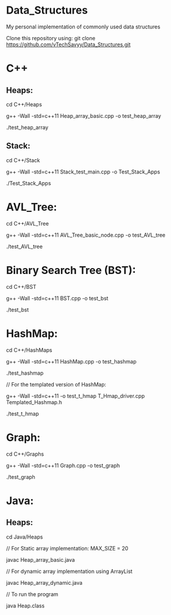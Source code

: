# Data_Structures
My personal implementation of commonly used data structures

Clone this repository using:
git clone https://github.com/vTechSavyy/Data_Structures.git

# C++

## Heaps:

cd C++/Heaps

g++ -Wall -std=c++11 Heap_array_basic.cpp -o test_heap_array

./test_heap_array

## Stack:

cd C++/Stack

g++ -Wall -std=c++11 Stack_test_main.cpp -o Test_Stack_Apps

./Test_Stack_Apps

# AVL_Tree:

cd C++/AVL_Tree

g++ -Wall -std=c++11 AVL_Tree_basic_node.cpp -o test_AVL_tree

./test_AVL_tree

# Binary Search Tree (BST):
cd C++/BST

g++ -Wall -std=c++11 BST.cpp -o test_bst

./test_bst

# HashMap:

cd C++/HashMaps

g++ -Wall -std=c++11 HashMap.cpp -o test_hashmap

./test_hashmap

// For the templated version of HashMap:

g++ -Wall -std=c++11 -o test_t_hmap T_Hmap_driver.cpp Templated_Hashmap.h

./test_t_hmap

# Graph:

cd C++/Graphs

g++ -Wall -std=c++11 Graph.cpp -o test_graph

./test_graph


# Java:

## Heaps:

cd Java/Heaps

// For Static array implementation: MAX_SIZE = 20

javac Heap_array_basic.java      

// For dynamic array implementation using ArrayList

javac Heap_array_dynamic.java    


// To run the program

java Heap.class                  
